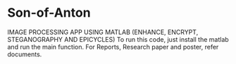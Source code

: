 # Son-of-Anton
IMAGE PROCESSING APP USING MATLAB (ENHANCE, ENCRYPT, STEGANOGRAPHY AND EPICYCLES)
To run this code, just install the matlab and run the main function.
For Reports, Research paper and poster, refer documents.
